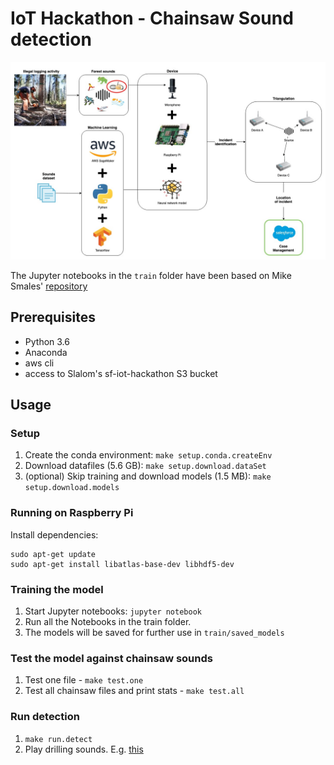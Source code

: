 # IoT Hackathon - Chainsaw Sound detection

![](diagram.jpg)

The Jupyter notebooks in the `train` folder have been based on Mike Smales' [repository](https://github.com/mikesmales/Udacity-ML-Capstone)


## Prerequisites

- Python 3.6
- Anaconda
- aws cli
- access to Slalom's sf-iot-hackathon S3 bucket


## Usage

### Setup

1. Create the conda environment: `make setup.conda.createEnv`
2. Download datafiles (5.6 GB): `make setup.download.dataSet`
3. (optional) Skip training and download models (1.5 MB): `make setup.download.models`

### Running on Raspberry Pi

Install dependencies:

```
sudo apt-get update
sudo apt-get install libatlas-base-dev libhdf5-dev
```

### Training the model

1. Start Jupyter notebooks: `jupyter notebook`
2. Run all the Notebooks in the train folder.
3. The models will be saved for further use in `train/saved_models`

### Test the model against chainsaw sounds

1. Test one file - `make test.one`
2. Test all chainsaw files and print stats - `make test.all`

### Run detection
1. `make run.detect`
2. Play drilling sounds. E.g. [this](https://youtu.be/gumMKccCS7U?t=150)